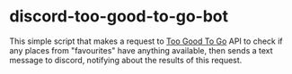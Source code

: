 # discord-too-good-to-go-bot
This simple script that makes a request to [Too Good To Go]("https://www.toogoodtogo.com/de") API to check if any places from "favourites" have anything available, then sends a text message to discord, notifying about the results of this request. 